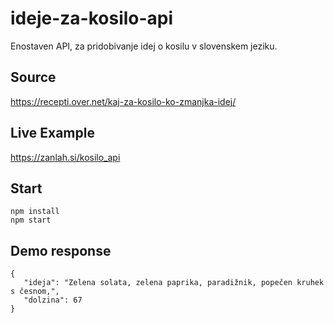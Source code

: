 # ideje-za-kosilo-api
Enostaven API, za pridobivanje idej o kosilu v slovenskem jeziku.

## Source

https://recepti.over.net/kaj-za-kosilo-ko-zmanjka-idej/


## Live Example
https://zanlah.si/kosilo_api


## Start 
```
npm install
npm start
```


## Demo response
```
{
   "ideja": "Zelena solata, zelena paprika, paradižnik, popečen kruhek s česnom,",
   "dolzina": 67
}
```
